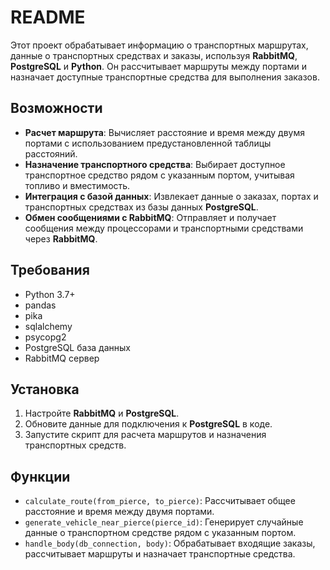 # README

Этот проект обрабатывает информацию о транспортных маршрутах, данные о транспортных средствах и заказы, используя **RabbitMQ**, **PostgreSQL** и **Python**. Он рассчитывает маршруты между портами и назначает доступные транспортные средства для выполнения заказов.

## Возможности

- **Расчет маршрута**: Вычисляет расстояние и время между двумя портами с использованием предустановленной таблицы расстояний.
- **Назначение транспортного средства**: Выбирает доступное транспортное средство рядом с указанным портом, учитывая топливо и вместимость.
- **Интеграция с базой данных**: Извлекает данные о заказах, портах и транспортных средствах из базы данных **PostgreSQL**.
- **Обмен сообщениями с RabbitMQ**: Отправляет и получает сообщения между процессорами и транспортными средствами через **RabbitMQ**.

## Требования

- Python 3.7+
- pandas
- pika
- sqlalchemy
- psycopg2
- PostgreSQL база данных
- RabbitMQ сервер

## Установка

1. Настройте **RabbitMQ** и **PostgreSQL**.
2. Обновите данные для подключения к **PostgreSQL** в коде.
3. Запустите скрипт для расчета маршрутов и назначения транспортных средств.

## Функции

- `calculate_route(from_pierce, to_pierce)`: Рассчитывает общее расстояние и время между двумя портами.
- `generate_vehicle_near_pierce(pierce_id)`: Генерирует случайные данные о транспортном средстве рядом с указанным портом.
- `handle_body(db_connection, body)`: Обрабатывает входящие заказы, рассчитывает маршруты и назначает транспортные средства.

